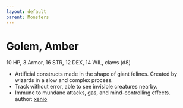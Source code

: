 ```yaml
---
layout: default
parent: Monsters 
--- 
```

# Golem, Amber
10 HP, 3 Armor, 16 STR, 12 DEX, 14 WIL, claws (d8)  
- Artificial constructs made in the shape of giant felines.   Created by wizards in a slow and complex process.  
- Track without error, able to see invisible creatures nearby.  
- Immune to mundane attacks, gas, and mind-controlling effects.  
author: [xenio](https://xenioinabottle.blogspot.com/2021/02/classic-monsters-for-cairnito-part-1.html) 
